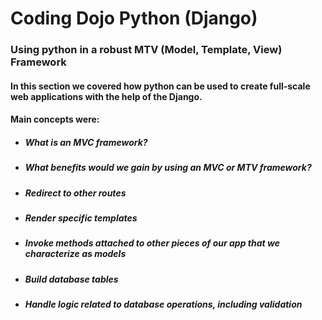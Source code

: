 # Coding Dojo Python (Django)
### Using python in a robust MTV (Model, Template, View) Framework

#### In this section we covered how python can be used to create full-scale web applications with the help of the Django.
#### Main concepts were:
* ##### What is an MVC framework?
* ##### What benefits would we gain by using an MVC or MTV framework?
* ##### Redirect to other routes
* ##### Render specific templates
* ##### Invoke methods attached to other pieces of our app that we characterize as models
* ##### Build database tables
* ##### Handle logic related to database operations, including validation
